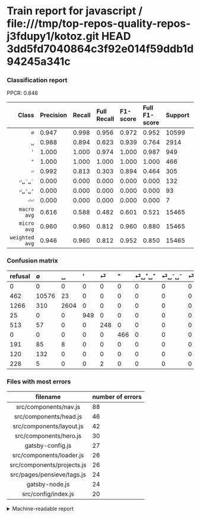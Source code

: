 # Train report for javascript / file:///tmp/top-repos-quality-repos-j3fdupy1/kotoz.git HEAD 3dd5fd7040864c3f92e014f59ddb1d94245a341c

### Classification report

PPCR: 0.846

| Class | Precision | Recall | Full Recall | F1-score | Full F1-score | Support | Full Support | PPCR |
|------:|:----------|:-------|:------------|:---------|:---------|:--------|:-------------|:-----|
| `∅` | 0.947| 0.998| 0.956| 0.972| 0.952| 10599| 11061| 0.958 |
| `␣` | 0.988| 0.894| 0.623| 0.939| 0.764| 2914| 4180| 0.697 |
| `'` | 1.000| 1.000| 0.974| 1.000| 0.987| 949| 974| 0.974 |
| `"` | 1.000| 1.000| 1.000| 1.000| 1.000| 466| 466| 1.000 |
| `⏎` | 0.992| 0.813| 0.303| 0.894| 0.464| 305| 818| 0.373 |
| `⏎␣⁻␣⁻` | 0.000| 0.000| 0.000| 0.000| 0.000| 132| 252| 0.524 |
| `⏎␣⁺␣⁺` | 0.000| 0.000| 0.000| 0.000| 0.000| 93| 284| 0.327 |
| `⏎⏎` | 0.000| 0.000| 0.000| 0.000| 0.000| 7| 235| 0.030 |
| `macro avg` | 0.616| 0.588| 0.482| 0.601| 0.521| 15465| 18270| 0.846 |
| `micro avg` | 0.960| 0.960| 0.812| 0.960| 0.880| 15465| 18270| 0.846 |
| `weighted avg` | 0.946| 0.960| 0.812| 0.952| 0.850| 15465| 18270| 0.846 |

### Confusion matrix

|refusal|  ∅| ␣| '| ⏎| "| ⏎␣⁺␣⁺| ⏎␣⁻␣⁻| ⏎⏎| 
|:---|:---|:---|:---|:---|:---|:---|:---|:---|
|0 |0 |0 |0 |0 |0 |0 |0 |0 |
|462 |10576 |23 |0 |0 |0 |0 |0 |0 |
|1266 |310 |2604 |0 |0 |0 |0 |0 |0 |
|25 |0 |0 |949 |0 |0 |0 |0 |0 |
|513 |57 |0 |0 |248 |0 |0 |0 |0 |
|0 |0 |0 |0 |0 |466 |0 |0 |0 |
|191 |85 |8 |0 |0 |0 |0 |0 |0 |
|120 |132 |0 |0 |0 |0 |0 |0 |0 |
|228 |5 |0 |0 |2 |0 |0 |0 |0 |

### Files with most errors

| filename | number of errors|
|:----:|:-----|
| src/components/nav.js | 88 |
| src/components/head.js | 46 |
| src/components/layout.js | 42 |
| src/components/hero.js | 30 |
| gatsby-config.js | 27 |
| src/components/loader.js | 26 |
| src/components/projects.js | 26 |
| src/pages/pensieve/tags.js | 24 |
| gatsby-node.js | 24 |
| src/config/index.js | 20 |

<details>
    <summary>Machine-readable report</summary>
```json
{
  "cl_report": {"\"": {"f1-score": 1.0, "precision": 1.0, "recall": 1.0, "support": 466}, "\u0027": {"f1-score": 1.0, "precision": 1.0, "recall": 1.0, "support": 949}, "macro avg": {"f1-score": 0.6005151686017223, "precision": 0.6159351439635415, "recall": 0.5880702199169634, "support": 15465}, "micro avg": {"f1-score": 0.9597801487229227, "precision": 0.9597801487229227, "recall": 0.9597801487229227, "support": 15465}, "weighted avg": {"f1-score": 0.9520505569367447, "precision": 0.9464685736606852, "recall": 0.9597801487229227, "support": 15465}, "\u2205": {"f1-score": 0.9718801690865649, "precision": 0.9472458575906851, "recall": 0.9978299839607511, "support": 10599}, "\u23ce": {"f1-score": 0.8936936936936937, "precision": 0.992, "recall": 0.8131147540983606, "support": 305}, "\u23ce\u23ce": {"f1-score": 0.0, "precision": 0.0, "recall": 0.0, "support": 7}, "\u23ce\u2423\u207a\u2423\u207a": {"f1-score": 0.0, "precision": 0.0, "recall": 0.0, "support": 93}, "\u23ce\u2423\u207b\u2423\u207b": {"f1-score": 0.0, "precision": 0.0, "recall": 0.0, "support": 132}, "\u2423": {"f1-score": 0.9385474860335196, "precision": 0.9882352941176471, "recall": 0.8936170212765957, "support": 2914}},
  "cl_report_full": {"\"": {"f1-score": 1.0, "precision": 1.0, "recall": 1.0, "support": 466}, "\u0027": {"f1-score": 0.9869994799791991, "precision": 1.0, "recall": 0.9743326488706365, "support": 974}, "macro avg": {"f1-score": 0.5209117244287299, "precision": 0.6159351439635415, "recall": 0.4820787358484452, "support": 18270}, "micro avg": {"f1-score": 0.8799762857566327, "precision": 0.9597801487229227, "recall": 0.8124247400109469, "support": 18270}, "weighted avg": {"f1-score": 0.8499226737988311, "precision": 0.9228114920756615, "recall": 0.8124247400109469, "support": 18270}, "\u2205": {"f1-score": 0.9516782147035003, "precision": 0.9472458575906851, "recall": 0.9561522466323117, "support": 11061}, "\u23ce": {"f1-score": 0.4644194756554307, "precision": 0.992, "recall": 0.30317848410757947, "support": 818}, "\u23ce\u23ce": {"f1-score": 0.0, "precision": 0.0, "recall": 0.0, "support": 235}, "\u23ce\u2423\u207a\u2423\u207a": {"f1-score": 0.0, "precision": 0.0, "recall": 0.0, "support": 284}, "\u23ce\u2423\u207b\u2423\u207b": {"f1-score": 0.0, "precision": 0.0, "recall": 0.0, "support": 252}, "\u2423": {"f1-score": 0.7641966250917094, "precision": 0.9882352941176471, "recall": 0.6229665071770335, "support": 4180}},
  "ppcr": 0.8464696223316913
}
```
</details>
